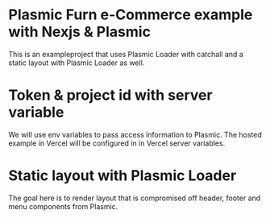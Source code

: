 # Plasmic Furn e-Commerce example with Nexjs & Plasmic

This is an exampleproject that uses Plasmic Loader with catchall and a static layout with Plasmic Loader as well.

# Token & project id with server variable
We will use env variables to pass access information to Plasmic.
The hosted example in Vercel will be configured in in Vercel server variables.

# Static layout with Plasmic Loader
The goal here is to render layout that is compromised off header, footer and menu components from Plasmic.
